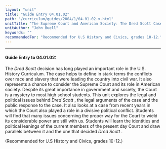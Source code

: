 ```yaml
---
layout: "unit"
title: "Guide Entry 04.01.02"
path: "/curriculum/guides/2004/1/04.01.02.x.html"
unitTitle: "The Supreme Court and American Society: The Dred Scott Case"
unitAuthor: "John Buell"
keywords: ""
recommendedFor: "Recommended for U.S History and Civics, grades 10-12."
---
```

<body>
<hr/>
 <h4>
  Guide Entry to 04.01.02:
 </h4>
 <p>
  The
  <i>
   Dred Scott
  </i>
  decision has long played an important role in the U.S. History Curriculum. The case helps to define in stark terms the conflicts over race and slavery that were leading the country into civil war. It also represents a chance to consider the Supreme Court and its role in American society. Despite its great importance in government and society, the Court is a mystery to most high school students. This unit explores the legal and political issues behind
  <i>
   Dred Scott
  </i>
  , the legal arguments of the case and the public response to the case. It also looks at a case from recent years in which the Court also played a role in a divisive political conflict. Students will find that many issues concerning the proper way for the Court to wield its considerable power are still with us. Students will learn the identities and political leanings of the current members of the present day Court and draw parallels between it and the one that decided
  <i>
   Dred Scott
  </i>
  .
 </p>
<p>
  (Recommended for U.S History and Civics, grades 10-12.)
 </p>

</body>